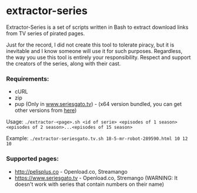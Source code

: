 # extractor-series

Extractor-Series is a set of scripts written in Bash to extract download links from TV series of pirated pages.

Just for the record, I did not create this tool to tolerate piracy, but it is inevitable and I know someone will use it for such purposes.
Regardless, the way you use this tool is entirely your responsibility.
Respect and support the creators of the series, along with their cast.

### Requirements:
* cURL
* zip
* pup (Only in www.seriesgato.tv) - (x64 version bundled, you can get other versions from [here](https://github.com/ericchiang/pup/releases))

Usage: `./extractor-<page>.sh <id of serie> <episodes of 1 season> <episodes of 2 season>...<episodes of 15 season>`

Example: `./extractor-seriesgato.tv.sh 18-5-mr-robot-289590.html 10 12 10`

### Supported pages:
* http://pelisplus.co - Openload.co, Streamango
* https://www.seriesgato.tv - Openload.co, Stremango (WARNING: It doesn't work with series that contain numbers on their name)
